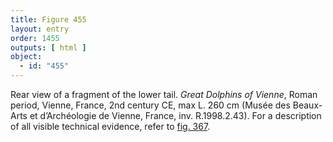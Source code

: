 ```yaml
---
title: Figure 455
layout: entry
order: 1455
outputs: [ html ]
object:
  - id: "455"
---
```


Rear view of a fragment of the lower tail. *Great Dolphins of Vienne*, Roman period, Vienne, France, 2nd century CE, max L. 260 cm (Musée des Beaux-Arts et d’Archéologie de Vienne, France, inv. R.1998.2.43). For a description of all visible technical evidence, refer to [fig. 367](/visual-atlas/367/).
